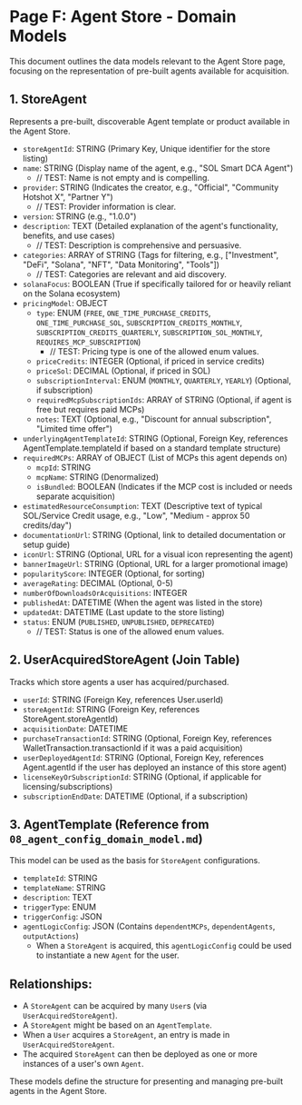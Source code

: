 # Page F: Agent Store - Domain Models

This document outlines the data models relevant to the Agent Store page, focusing on the representation of pre-built agents available for acquisition.

## 1. StoreAgent
Represents a pre-built, discoverable Agent template or product available in the Agent Store.

*   `storeAgentId`: STRING (Primary Key, Unique identifier for the store listing)
*   `name`: STRING (Display name of the agent, e.g., "SOL Smart DCA Agent")
    *   // TEST: Name is not empty and is compelling.
*   `provider`: STRING (Indicates the creator, e.g., "Official", "Community Hotshot X", "Partner Y")
    *   // TEST: Provider information is clear.
*   `version`: STRING (e.g., "1.0.0")
*   `description`: TEXT (Detailed explanation of the agent's functionality, benefits, and use cases)
    *   // TEST: Description is comprehensive and persuasive.
*   `categories`: ARRAY of STRING (Tags for filtering, e.g., ["Investment", "DeFi", "Solana", "NFT", "Data Monitoring", "Tools"])
    *   // TEST: Categories are relevant and aid discovery.
*   `solanaFocus`: BOOLEAN (True if specifically tailored for or heavily reliant on the Solana ecosystem)
*   `pricingModel`: OBJECT
    *   `type`: ENUM (`FREE`, `ONE_TIME_PURCHASE_CREDITS`, `ONE_TIME_PURCHASE_SOL`, `SUBSCRIPTION_CREDITS_MONTHLY`, `SUBSCRIPTION_CREDITS_QUARTERLY`, `SUBSCRIPTION_SOL_MONTHLY`, `REQUIRES_MCP_SUBSCRIPTION`)
        *   // TEST: Pricing type is one of the allowed enum values.
    *   `priceCredits`: INTEGER (Optional, if priced in service credits)
    *   `priceSol`: DECIMAL (Optional, if priced in SOL)
    *   `subscriptionInterval`: ENUM (`MONTHLY`, `QUARTERLY`, `YEARLY`) (Optional, if subscription)
    *   `requiredMcpSubscriptionIds`: ARRAY of STRING (Optional, if agent is free but requires paid MCPs)
    *   `notes`: TEXT (Optional, e.g., "Discount for annual subscription", "Limited time offer")
*   `underlyingAgentTemplateId`: STRING (Optional, Foreign Key, references AgentTemplate.templateId if based on a standard template structure)
*   `requiredMCPs`: ARRAY of OBJECT (List of MCPs this agent depends on)
    *   `mcpId`: STRING
    *   `mcpName`: STRING (Denormalized)
    *   `isBundled`: BOOLEAN (Indicates if the MCP cost is included or needs separate acquisition)
*   `estimatedResourceConsumption`: TEXT (Descriptive text of typical SOL/Service Credit usage, e.g., "Low", "Medium - approx 50 credits/day")
*   `documentationUrl`: STRING (Optional, link to detailed documentation or setup guide)
*   `iconUrl`: STRING (Optional, URL for a visual icon representing the agent)
*   `bannerImageUrl`: STRING (Optional, URL for a larger promotional image)
*   `popularityScore`: INTEGER (Optional, for sorting)
*   `averageRating`: DECIMAL (Optional, 0-5)
*   `numberOfDownloadsOrAcquisitions`: INTEGER
*   `publishedAt`: DATETIME (When the agent was listed in the store)
*   `updatedAt`: DATETIME (Last update to the store listing)
*   `status`: ENUM (`PUBLISHED`, `UNPUBLISHED`, `DEPRECATED`)
    *   // TEST: Status is one of the allowed enum values.

## 2. UserAcquiredStoreAgent (Join Table)
Tracks which store agents a user has acquired/purchased.

*   `userId`: STRING (Foreign Key, references User.userId)
*   `storeAgentId`: STRING (Foreign Key, references StoreAgent.storeAgentId)
*   `acquisitionDate`: DATETIME
*   `purchaseTransactionId`: STRING (Optional, Foreign Key, references WalletTransaction.transactionId if it was a paid acquisition)
*   `userDeployedAgentId`: STRING (Optional, Foreign Key, references Agent.agentId if the user has deployed an instance of this store agent)
*   `licenseKeyOrSubscriptionId`: STRING (Optional, if applicable for licensing/subscriptions)
*   `subscriptionEndDate`: DATETIME (Optional, if a subscription)

## 3. AgentTemplate (Reference from `08_agent_config_domain_model.md`)
This model can be used as the basis for `StoreAgent` configurations.
*   `templateId`: STRING
*   `templateName`: STRING
*   `description`: TEXT
*   `triggerType`: ENUM
*   `triggerConfig`: JSON
*   `agentLogicConfig`: JSON (Contains `dependentMCPs`, `dependentAgents`, `outputActions`)
    *   When a `StoreAgent` is acquired, this `agentLogicConfig` could be used to instantiate a new `Agent` for the user.

## Relationships:
*   A `StoreAgent` can be acquired by many `User`s (via `UserAcquiredStoreAgent`).
*   A `StoreAgent` might be based on an `AgentTemplate`.
*   When a `User` acquires a `StoreAgent`, an entry is made in `UserAcquiredStoreAgent`.
*   The acquired `StoreAgent` can then be deployed as one or more instances of a user's own `Agent`.

These models define the structure for presenting and managing pre-built agents in the Agent Store.